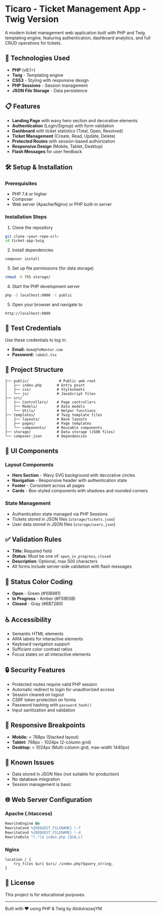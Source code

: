 # Ticaro - Ticket Management App - Twig Version

A modern ticket management web application built with PHP and Twig templating engine, featuring authentication, dashboard analytics, and full CRUD operations for tickets.

## 🚀 Technologies Used

- **PHP** (v8.1+)
- **Twig** - Templating engine
- **CSS3** - Styling with responsive design
- **PHP Sessions** - Session management
- **JSON File Storage** - Data persistence

## 📋 Features

- **Landing Page** with wavy hero section and decorative elements
- **Authentication** (Login/Signup) with form validation
- **Dashboard** with ticket statistics (Total, Open, Resolved)
- **Ticket Management** (Create, Read, Update, Delete)
- **Protected Routes** with session-based authorization
- **Responsive Design** (Mobile, Tablet, Desktop)
- **Flash Messages** for user feedback

## 🛠️ Setup & Installation

### Prerequisites
- PHP 7.4 or higher
- Composer
- Web server (Apache/Nginx) or PHP built-in server

### Installation Steps

1. Clone the repository
```bash
git clone <your-repo-url>
cd ticket-app-twig
```

2. Install dependencies
```bash
composer install
```

3. Set up file permissions (for data storage)
```bash
chmod -R 755 storage/
```

4. Start the PHP development server
```bash
php -S localhost:8000 -t public
```

5. Open your browser and navigate to
```
http://localhost:8000
```

## 👤 Test Credentials

Use these credentials to log in:

- **Email:** `demo@feMentor.com`
- **Password:** `!abdul.tsx`

## 📁 Project Structure

```
├── public/              # Public web root
│   ├── index.php       # Entry point
│   ├── css/            # Stylesheets
│   └── js/             # JavaScript files
├── src/
│   ├── Controllers/    # Page controllers
│   ├── Models/         # Data models
│   └── Utils/          # Helper functions
├── templates/          # Twig template files
│   ├── layouts/        # Base layouts
│   ├── pages/          # Page templates
│   └── components/     # Reusable components
├── storage/            # Data storage (JSON files)
└── composer.json       # Dependencies
```

## 🎨 UI Components

### Layout Components
- **Hero Section** - Wavy SVG background with decorative circles
- **Navigation** - Responsive header with authentication state
- **Footer** - Consistent across all pages
- **Cards** - Box-styled components with shadows and rounded corners

### State Management
- Authentication state managed via PHP Sessions
- Tickets stored in JSON files (`storage/tickets.json`)
- User data stored in JSON files (`storage/users.json`)

## ✅ Validation Rules

- **Title:** Required field
- **Status:** Must be one of: `open`, `in_progress`, `closed`
- **Description:** Optional, max 500 characters
- All forms include server-side validation with flash messages

## 🎨 Status Color Coding

- **Open** - Green (#10B981)
- **In Progress** - Amber (#F59E0B)
- **Closed** - Gray (#6B7280)

## ♿ Accessibility

- Semantic HTML elements
- ARIA labels for interactive elements
- Keyboard navigation support
- Sufficient color contrast ratios
- Focus states on all interactive elements

## 🔒 Security Features

- Protected routes require valid PHP session
- Automatic redirect to login for unauthorized access
- Session cleared on logout
- CSRF token protection on forms
- Password hashing with `password_hash()`
- Input sanitization and validation

## 📱 Responsive Breakpoints

- **Mobile:** < 768px (Stacked layout)
- **Tablet:** 768px - 1024px (2-column grid)
- **Desktop:** > 1024px (Multi-column grid, max-width 1440px)

## 🐛 Known Issues

- Data stored in JSON files (not suitable for production)
- No database integration
- Session management is basic

## 🌐 Web Server Configuration

### Apache (.htaccess)
```apache
RewriteEngine On
RewriteCond %{REQUEST_FILENAME} !-f
RewriteCond %{REQUEST_FILENAME} !-d
RewriteRule ^(.*)$ index.php [QSA,L]
```

### Nginx
```nginx
location / {
    try_files $uri $uri/ /index.php?$query_string;
}
```

## 📝 License

This project is for educational purposes.

---

Built with ❤️ using PHP & Twig by AbdulrazaqYM
